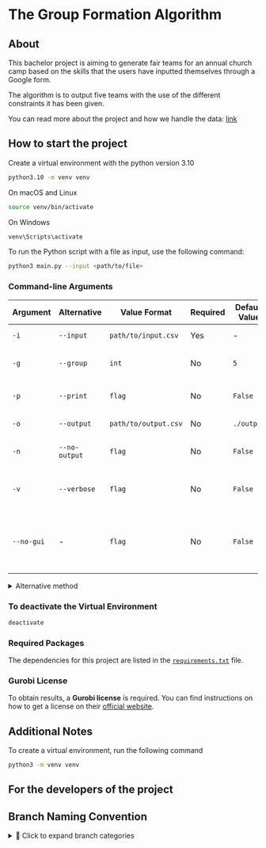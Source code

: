 # The Group Formation Algorithm
 
## About
 This bachelor project is aiming to generate fair teams for an annual church camp based on the skills that the users have inputted themselves through a Google form.

The algorithm is to output five teams with the use of the different constraints it has been given.

You can read more about the project and how we handle the data: [link](https://camp.cbmbc.org/group-form)

## How to start the project


Create a virtual environment with the python version 3.10
```bash
python3.10 -m venv venv
```

On macOS and Linux
```bash 
source venv/bin/activate
```

On Windows
```bash
venv\Scripts\activate
```

To run the Python script with a file as input, use the following command:
```bash
python3 main.py --input <path/to/file>
```

### Command-line Arguments

| Argument         | Alternative       | Value Format          | Required | Default Value  | Description                                                  |
|------------------|-------------------|-----------------------|--------------------------------------|----------|----------------------------------------|
| `-i`             | `--input`         | `path/to/input.csv`   | Yes      | -              | File input to read                                           |
| `-g`             | `--group`         | `int`                 | No       | `5`              | Number of groups to form                                   |
| `-p`             | `--print`         | `flag`                | No       | `False`        | Print the output to console                                  |
| `-o`             | `--output`        | `path/to/output.csv`  | No       | `./output`     | Path for output file                                         |
| `-n`             | `--no-output`     | `flag`                | No       | `False`        | Do not generate an output file                               |
| `-v`             | `--verbose`       | `flag`                | No       | `False`        | Generate gurobi solution to console                          |
| `--no-gui`       |   -               | `flag`                | No       | `False`        | Prevent the program to create a graphical user interface     |



<details>
<summary> Alternative method  </summary>

Direct Execution Without Activation

macOS and Linux 
```bash
venv/bin/python main.py
```

Windows
```bash
venv\Scripts\python.exe main.py
```
</details>

### To deactivate the Virtual Environment

```bash
deactivate
```

### Required Packages  

The dependencies for this project are listed in the [`requirements.txt`](requirements.txt) file.  

### Gurobi License  
To obtain results, a **Gurobi license** is required. You can find instructions on how to get a license on their [official website](https://www.gurobi.com/).


## Additional Notes

To create a virtual environment, run the following command
```bash
python3 -m venv venv
```

## For the developers of the project

## Branch Naming Convention
<details>
  <summary>📌 Click to expand branch categories</summary>

- **feature/** → New feature development  
- **debug/** → Fixing bugs in development  
- **improvement/** → Enhancements and optimizations  
- **refactor/** → Code refactoring without changing functionality  
- **docs/** → Documentation updates  
- **experiment/** → Experimental features or prototypes  
- **test/** → Adding or improving tests  
- **release/** → Preparing a new software release  

</details>

